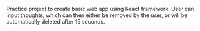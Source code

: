 Practice project to create basic web app using React framework. User can input thoughts, which can then either be removed by the user, or will be automatically deleted after 15 seconds.